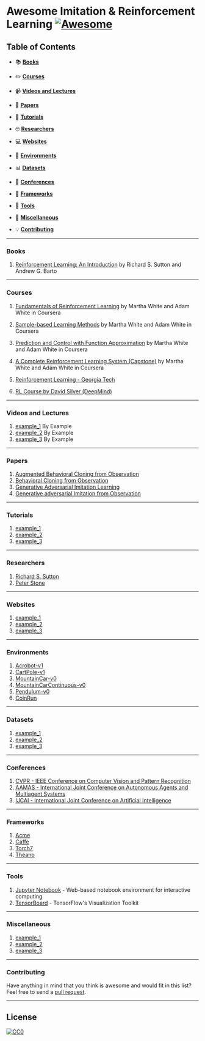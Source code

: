 # Awesome Imitation & Reinforcement Learning [![Awesome](https://cdn.rawgit.com/sindresorhus/awesome/d7305f38d29fed78fa85652e3a63e154dd8e8829/media/badge.svg)](https://github.com/sindresorhus/awesome)

## Table of Contents

* :books: **[Books](#books)**

* :pencil2: **[Courses](#courses)**  

* :video_camera: **[Videos and Lectures](#videos-and-lectures)**  

* :pencil: **[Papers](#papers)**  

* :blue_book: **[Tutorials](#tutorials)**  

* :nerd_face: **[Researchers](#researchers)**  

* :computer: **[Websites](#websites)**  

* :game_die: **[Environments](#environments)**

* :bar_chart: **[Datasets](#datasets)**

* :loudspeaker: **[Conferences](#Conferences)**

* :vertical_traffic_light: **[Frameworks](#frameworks)**  

* :toolbox: **[Tools](#tools)**  

* :satellite: **[Miscellaneous](#miscellaneous)**  

* :bulb: **[Contributing](#contributing)** 

---
### Books

1.  [Reinforcement Learning: An Introduction](http://incompleteideas.net/book/RLbook2020.pdf) by Richard S. Sutton and Andrew G. Barto

--- 
### Courses

1. [Fundamentals of Reinforcement Learning](https://www.coursera.org/learn/fundamentals-of-reinforcement-learning) by Martha White and Adam White in Coursera

2. [Sample-based Learning Methods](https://www.coursera.org/learn/sample-based-learning-methods?) by Martha White and Adam White in Coursera

3. [Prediction and Control with Function Approximation](https://www.coursera.org/learn/prediction-control-function-approximation?) by Martha White and Adam White in Coursera

4. [A Complete Reinforcement Learning System (Capstone)](https://www.coursera.org/learn/complete-reinforcement-learning-system?) by Martha White and Adam White in Coursera

5. [Reinforcement Learning - Georgia Tech](https://classroom.udacity.com/courses/ud600)

6. [RL Course by David Silver (DeepMind)](https://www.youtube.com/watch?v=2pWv7GOvuf0&list=PLqYmG7hTraZBiG_XpjnPrSNw-1XQaM_gB)

---
### Videos and Lectures

1.  [example_1](https://www.youtube.com/) By Example
2.  [example_2](https://www.youtube.com/) By Example
3.  [example_3](https://www.youtube.com/) By Example

---
### Papers

1.  [Augmented Behavioral Cloning from Observation](https://arxiv.org/abs/2004.13529)
2.  [Behavioral Cloning from Observation](https://arxiv.org/abs/1805.01954)
3.  [Generative Adversarial Imitation Learning](https://arxiv.org/abs/1606.03476)
4.  [Generative adversarial Imitation from Observation](https://arxiv.org/abs/1807.06158)

---
### Tutorials

1.  [example_1](http://example.pdf)
2.  [example_2](http://example.pdf)
3.  [example_3](http://example.pdf)

---
### Researchers

1. [Richard S. Sutton](http://incompleteideas.net/)
2. [Peter Stone](https://www.cs.utexas.edu/~pstone/)

---
### Websites

1. [example_1](http://example.com)
2. [example_2](http://example.com)
3. [example_3](http://example.com)

---
### Environments

1. [Acrobot-v1](https://gym.openai.com/envs/Acrobot-v1/)
2. [CartPole-v1](https://gym.openai.com/envs/CartPole-v1/)
3. [MountainCar-v0](https://gym.openai.com/envs/MountainCar-v0/)
4. [MountainCarContinuous-v0](https://gym.openai.com/envs/MountainCarContinuous-v0/)
5. [Pendulum-v0](https://gym.openai.com/envs/Pendulum-v0/)
6. [CoinRun](https://openai.com/blog/quantifying-generalization-in-reinforcement-learning/)

---
### Datasets

1. [example_1](http://example.com)
2. [example_2](http://example.com)
3. [example_3](http://example.com)

---
### Conferences

1. [CVPR - IEEE Conference on Computer Vision and Pattern Recognition](http://cvpr2018.thecvf.com)
2. [AAMAS - International Joint Conference on Autonomous Agents and Multiagent Systems](http://celweb.vuse.vanderbilt.edu/aamas18/)
3. [IJCAI - 	International Joint Conference on Artificial Intelligence](https://www.ijcai-18.org/)

---
### Frameworks

1.  [Acme](https://deepmind.com/research/publications/Acme)  
2.  [Caffe](http://caffe.berkeleyvision.org/)  
3.  [Torch7](http://torch.ch/)  
4.  [Theano](http://deeplearning.net/software/theano/)

---
### Tools

1.  [Jupyter Notebook](http://jupyter.org) - Web-based notebook environment for interactive computing
2.  [TensorBoard](https://github.com/tensorflow/tensorboard) - TensorFlow's Visualization Toolkit

---
### Miscellaneous

1. [example_1](http://example.com)
2. [example_2](http://example.com)
3. [example_3](http://example.com)

-----
### Contributing
Have anything in mind that you think is awesome and would fit in this list? Feel free to send a [pull request](https://github.com/jrzmnt/Awesome-RL-IL/pulls).

-----
## License

[![CC0](http://i.creativecommons.org/p/zero/1.0/88x31.png)](http://creativecommons.org/publicdomain/zero/1.0/)

